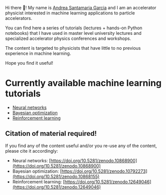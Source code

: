 Hi there 👋! My name is [Andrea Santamaria Garcia](https://ansantam.github.io/) and I am an accelerator physicist interested in machine learning applications to particle accelerators.

You can find here a series of tutorials (lectures + hands-on Python notebooks) that I have used in master level university lectures and specialized accelerator physics conferences and workshops.

The content is targeted to physicists that have little to no previous experience in machine learning.

Hope you find it useful!

# Currently available machine learning tutorials
- [Neural networks](https://github.com/machine-learning-tutorial/neural-networks)
- [Bayesian optimization](https://github.com/machine-learning-tutorial/bayesian-optimization)
- [Reinforcement learning](https://github.com/machine-learning-tutorial/reinforcement-learning)

## Citation of material required!
If you find any of the content useful and/or you re-use any of the content, please cite it accordingly:

- Neural networks: [https://doi.org/10.5281/zenodo.10868900](https://doi.org/10.5281/zenodo.10868900)
- Bayesian optimization: [https://doi.org/10.5281/zenodo.10792273](https://doi.org/10.5281/zenodo.10868155)
- Reinforcement learning: [https://doi.org/10.5281/zenodo.12649046](https://doi.org/10.5281/zenodo.12649046)
